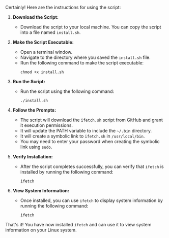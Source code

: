 Certainly! Here are the instructions for using the script:

1. **Download the Script:**
   - Download the script to your local machine. You can copy the script into a file named `install.sh`.

2. **Make the Script Executable:**
   - Open a terminal window.
   - Navigate to the directory where you saved the `install.sh` file.
   - Run the following command to make the script executable:
     ```
     chmod +x install.sh
     ```

3. **Run the Script:**
   - Run the script using the following command:
     ```
     ./install.sh
     ```

4. **Follow the Prompts:**
   - The script will download the `ifetch.sh` script from GitHub and grant it execution permissions.
   - It will update the PATH variable to include the `~/.bin` directory.
   - It will create a symbolic link to `ifetch.sh` in `/usr/local/bin`.
   - You may need to enter your password when creating the symbolic link using `sudo`.

5. **Verify Installation:**
   - After the script completes successfully, you can verify that `ifetch` is installed by running the following command:
     ```
     ifetch
     ```

6. **View System Information:**
   - Once installed, you can use `ifetch` to display system information by running the following command:
     ```
     ifetch
     ```

That's it! You have now installed `ifetch` and can use it to view system information on your Linux system.
